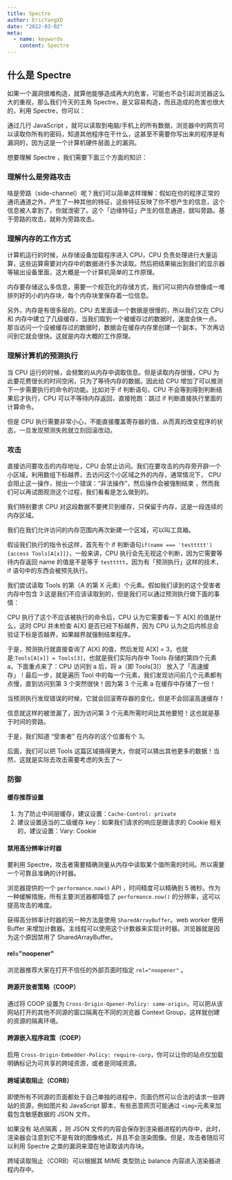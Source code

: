 ```yaml
---
title: Spectre
author: EricYangXD
date: "2022-03-02"
meta:
  - name: keywords
    content: Spectre
---
```


## 什么是 Spectre

如果一个漏洞很难构造，就算他能够造成再大的危害，可能也不会引起浏览器这么大的重视，那么我们今天的主角 Spectre，是又容易构造，而且造成的危害也很大的，利用 Spectre，你可以：

通过几行 JavaScript ，就可以读取到电脑/手机上的所有数据，浏览器中的网页可以读取你所有的密码，知道其他程序在干什么，这甚至不需要你写出来的程序是有漏洞的，因为这是一个计算机硬件层面上的漏洞。

想要理解 Spectre ，我们需要下面三个方面的知识：

### 理解什么是旁路攻击

啥是旁路（side-channel）呢？我们可以简单这样理解：假如在你的程序正常的通讯通道之外，产生了一种其他的特征，这些特征反映了你不想产生的信息，这个信息被人拿到了，你就泄密了。这个「边缘特征」产生的信息通道，就叫旁路。基于旁路的攻击，就称为旁路攻击。

### 理解内存的工作方式

计算机运行的时候，从存储设备加载程序进入 CPU，CPU 负责处理进行大量运算，这些运算需要对内存中的数据进行多次读取。然后把结果输出到我们的显示器等输出设备里面，这大概是一个计算机简单的工作原理。

内存要存储这么多信息，需要一个规范化的存储方式，我们可以把内存想像成一堆排列好的小的内存块，每个内存块里保存着一位信息。

另外，内存是有很多层的，CPU 去里面读一个数据是很慢的，所以我们又在 CPU 和 内存中建立了几级缓存，当我们取到一个被缓存过的数据时，速度会快一点。那当访问一个没被缓存过的数据时，数据会在缓存内存里创建一个副本，下次再访问到它就会很快。这就是内存大概的工作原理。

### 理解计算机的预测执行

当 CPU 运行的时候，会频繁的从内存中调取信息。但是读取内存很慢，CPU 为此要花费很长的时间空闲，只为了等待内存的数据。因此给 CPU 增加了可以推测下一步需要执行的命令的功能。比如对于 if 判断语句，CPU 不会等到得到判断结果后才执行，CPU 可以不等待内存返回，直接抢跑：跳过 if 判断直接执行里面的计算命令。

但是 CPU 执行需要非常小心，不能直接覆盖寄存器的值，从而真的改变程序的状态，一旦发现预测失败就立刻回滚改动。

### 攻击

直接访问要攻击的内存地址，CPU 会禁止访问。我们在要攻击的内存旁开辟一个小区域，利用数组下标越界，去访问这个小区域之外的内存，通常情况下， CPU 会阻止这一操作，抛出一个错误：“非法操作”，然后操作会被强制结束 ，然而我们可以再试图观测这个过程，我们看看是怎么做到的。

我们特别要求 CPU 对这段数据不要拷贝到缓存，只保留于内存，这是一段连续的内存区域。

我们在我们允许访问的内存范围内再次新建一个区域，可以叫工具箱。

假设我们执行的指令长这样，首先有个 if 判断语句`if(name === 'testtttt'){access Tools[A[x]]}`，一般来讲，CPU 执行会先无视这个判断，因为它需要等待内存返回 name 的值是不是等于 `testtttt`，因为有「预测执行」这样的技术，if 语句中的东西会被预先执行。

我们尝试读取 Tools 的第（A 的第 X 元素）个元素。假如我们读到的这个受害者内存中包含 3:这是我们不应该读取到的，但是我们可以通过预测执行做下面的事情：

CPU 执行了这个不应该被执行的命令后，CPU 认为它需要看一下 A[X] 的值是什么，这时 CPU 并未检查 A[X] 是否已经下标越界，因为 CPU 认为之后内核总会验证下标是否越界，如果越界就强制结束程序。

于是，预测执行就直接查询了 A[X] 的值，然后发现 A[X] = 3，也就是:`Tools[A[x]] = Tools[3]`，也就是我们实际内存中 Tools 存储的第四个元素 a，下面重点来了：CPU 访问到 a 后，将 a（即 Tools[3]） 放入了「高速缓存」！最后一步，就是遍历 Tool 中的每一个元素，我们发现访问前几个元素都有点慢，直到访问到第 3 个突然很快！因为第 3 个元素 a 在缓存中存储了一份！

当预测执行发现错误的时候，它就会回滚寄存器的变化，但是不会回滚高速缓存！

信息就这样的被泄漏了，因为访问第 3 个元素所需时间比其他要短！这也就是基于时间的旁路。

于是，我们知道 “受害者” 在内存的这个位置有个 3。

后面，我们可以把 Tools 这篇区域搞得更大，你就可以猜出其他更多的数据！当然，这就是实际去攻击需要考虑的失去了～

### 防御

#### 缓存推荐设置

1. 为了防止中间层缓存，建议设置：`Cache-Control: private`
2. 建议设置适当的二级缓存 key：如果我们请求的响应是跟请求的 Cookie 相关的，建议设置：Vary: Cookie

#### 禁用高分辨率计时器

要利用 Spectre，攻击者需要精确测量从内存中读取某个值所需的时间。所以需要一个可靠且准确的计时器。

浏览器提供的一个 `performance.now()` API ，时间精度可以精确到 5 微秒。作为一种缓解措施，所有主要浏览器都降低了 `performance.now()` 的分辨率，这可以提高攻击的难度。

获得高分辨率计时器的另一种方法是使用 `SharedArrayBuffer`。web worker 使用 Buffer 来增加计数器。主线程可以使用这个计数器来实现计时器。浏览器就是因为这个原因禁用了 SharedArrayBuffer。

#### rel="noopener"

浏览器推荐大家在打开不信任的外部页面时指定 `rel="noopener"` 。

#### 跨源开放者策略（COOP）

通过将 COOP 设置为 `Cross-Origin-Opener-Policy: same-origin`，可以把从该网站打开的其他不同源的窗口隔离在不同的浏览器 Context Group，这样就创建的资源的隔离环境。

#### 跨源嵌入程序政策（COEP）

启用 `Cross-Origin-Embedder-Policy: require-corp`，你可以让你的站点仅加载明确标记为可共享的跨域资源，或者是同域资源。

#### 跨域读取阻止（CORB）

即使所有不同源的页面都处于自己单独的进程中，页面仍然可以合法的请求一些跨站的资源，例如图片和 JavaScript 脚本，有些恶意网页可能通过 `<img>`元素来加载包含敏感数据的 JSON 文件。

如果没有 站点隔离 ，则 JSON 文件的内容会保存到渲染器进程的内存中，此时，渲染器会注意到它不是有效的图像格式，并且不会渲染图像。但是，攻击者随后可以利用 Spectre 之类的漏洞来潜在地读取该内存块。

跨域读取阻止（CORB）可以根据其 MIME 类型防止 balance 内容进入渲染器进程内存中。
